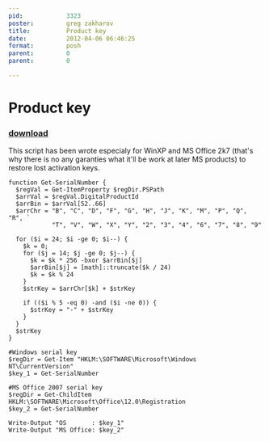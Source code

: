 ```yaml
---
pid:            3323
poster:         greg zakharov
title:          Product key
date:           2012-04-06 06:46:25
format:         posh
parent:         0
parent:         0

---
```


# Product key

### [download](3323.ps1)

This script has been wrote especialy for WinXP and MS Office 2k7 (that's why there is no any garanties what it'll be work at later MS products) to restore lost activation keys.

```posh
function Get-SerialNumber {
  $regVal = Get-ItemProperty $regDir.PSPath
  $arrVal = $regVal.DigitalProductId
  $arrBin = $arrVal[52..66]
  $arrChr = "B", "C", "D", "F", "G", "H", "J", "K", "M", "P", "Q", "R", `
            "T", "V", "W", "X", "Y", "2", "3", "4", "6", "7", "8", "9"

  for ($i = 24; $i -ge 0; $i--) {
    $k = 0;
    for ($j = 14; $j -ge 0; $j--) {
      $k = $k * 256 -bxor $arrBin[$j]
      $arrBin[$j] = [math]::truncate($k / 24)
      $k = $k % 24
    }
    $strKey = $arrChr[$k] + $strKey

    if (($i % 5 -eq 0) -and ($i -ne 0)) {
      $strKey = "-" + $strKey
    }
  }
  $strKey
}

#Windows serial key
$regDir = Get-Item "HKLM:\SOFTWARE\Microsoft\Windows NT\CurrentVersion"
$key_1 = Get-SerialNumber

#MS Office 2007 serial key
$regDir = Get-ChildItem HKLM:\SOFTWARE\Microsoft\Office\12.0\Registration
$key_2 = Get-SerialNumber

Write-Output "OS       : $key_1"
Write-Output "MS Office: $key_2"
```
